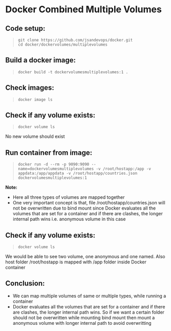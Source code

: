 # Docker Combined Multiple Volumes

## Code setup:

> ` git clone https://github.com/jsandevops/docker.git `  
> ` cd docker/dockervolumes/multiplevolumes `  

## Build a docker image:  
> ` docker build -t dockervolumesmultiplevolumes:1 . `  
  
## Check images:
> ` docker image ls `  

## Check if any volume exists:
> ` docker volume ls `  

No new volume should exist

## Run container from image:
> ` docker run -d --rm -p 9090:9090 --name=dockervolumesmultiplevolumes -v /root/hostapp:/app -v appdata:/app/appdata -v /root/hostapp/countries.json  dockervolumesmultiplevolumes:1 `    

**Note:**
- Here all three types of volumes are mapped together   
- One very important concept is that, file /root/hostapp/countries.json will not be overwritten due to bind mount since Docker evaluates all the volumes that are set for a container and if there are clashes, the longer internal path wins i.e. anonymous volume in this case

## Check if any volume exists:
> ` docker volume ls `  

We would be able to see two volume, one anonymous and one named. Also host folder /root/hostapp is mapped with /app folder inside Docker container

## **Conclusion:**
- We can map multiple volumes of same or multiple types, while running a container  
- Docker evaluates all the volumes that are set for a container and if there are clashes, the longer internal path wins. So if we want a certain folder should not be overwritten while mounting bind mount then mount a anonymous volume with longer internal path to avoid overwritting  
